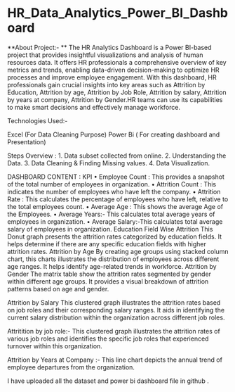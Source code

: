 # HR_Data_Analytics_Power_BI_Dashboard

**About Project:- 
**
The HR Analytics Dashboard is a Power BI-based project that provides insightful visualizations and analysis of human resources data. It offers HR professionals a comprehensive overview of key metrics and trends, enabling data-driven decision-making to optimize HR processes and improve employee engagement.
With this dashboard, HR professionals gain crucial insights into key areas such as Attrition by Education, Attrition by age, Attrition by Job Role, Attrition by salary, Attrition by years at company, Attrition by Gender.HR teams can use its capabilities to make smart decisions and effectively manage workforce.

Technologies Used:-  

Excel (For Data Cleaning Purpose) 
Power Bi ( For creating dashboard and Presentation) 

Steps Overview :
	1. Data subset collected from online.
	2. Understanding the Data.
	3. Data Cleaning & Finding Missing values.
	4. Data Visualization.

DASHBOARD CONTENT :
KPI
	• Employee Count : This provides a snapshot of the total number of employees in organization.
	• Attrition Count : This indicates the number of employees who have left the company.
	• Attrition Rate : This calculates the percentage of employees who have left, relative to the total employees count.
	• Average Age : This shows the average Age of the Employees.
	• Average Years:- This calculates total average years of employees in organization. 
	• Average Salary:-This calculates total average salary of employees in organization.
Education Field Wise Attrition
This Donut graph presents the attrition rates categorized by education fields. It helps determine if there are any specific education fields with higher attrition rates.
Attrition by Age 
By creating age groups using stacked column chart, this charts illustrates the distribution of employees across different age ranges. It helps identify age-related trends in workforce.
Attrition by Gender
The matrix table show the attrition rates segmented by gender within different age groups. It provides a visual breakdown of attrition patterns based on age and gender.

Attrition by Salary 
This clustered graph illustrates the attrition rates based on job roles and their corresponding salary ranges. It aids in identifying the current salary distribution within the organization across different job roles.

Attritition by job role:- 
This clustered graph illustrates the attrition rates of various job roles and identifies the specific job roles that experienced turnover within this organization.

Attrition by Years at Company :- 
This line chart depicts the annual trend of employee departures from the organization.


I have uploaded all the dataset and power bi dashboard file in github . 
